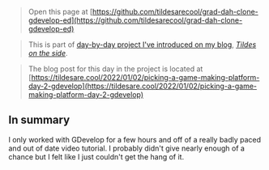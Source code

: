   
  

> Open this page at [https://github.com/tildesarecool/grad-dah-clone-gdevelop-ed](https://github.com/tildesarecool/grad-dah-clone-gdevelop-ed)

> This is part of [day-by-day project I've introduced on my blog](https://tildesare.cool/2021/12/31/one-per-day-the-picking-a-game-making-platform-project/), [*Tildes on the side*](https://tildesare.cool/).

> The blog post for this day in the project is located at [https://tildesare.cool/2022/01/02/picking-a-game-making-platform-day-2-gdevelop](https://tildesare.cool/2022/01/02/picking-a-game-making-platform-day-2-gdevelop)

## In summary
I only worked with GDevelop for a few hours and off of a really badly paced and out of date video tutorial. I probably didn't give nearly enough of a chance but I felt like I just couldn't get the hang of it. 